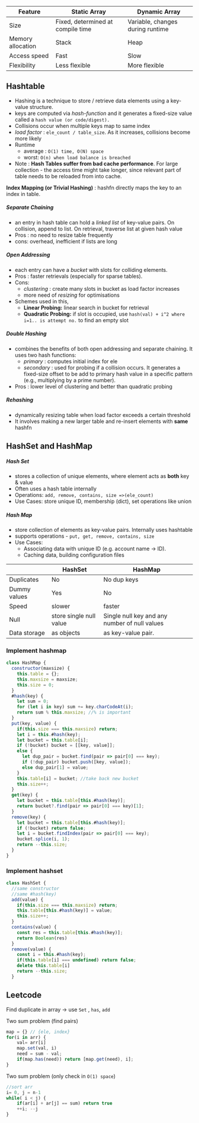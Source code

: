 
| Feature           | Static Array                      | Dynamic Array                    |
| ----------------- | --------------------------------- | -------------------------------- |
| Size              | Fixed, determined at compile time | Variable, changes during runtime |
| Memory allocation | Stack                             | Heap                             |
| Access speed      | Fast                              | Slow                             |
| Flexibility       | Less flexible                     | More flexible                    |
## Hashtable

- Hashing is a technique to store / retrieve data elements using a key-value structure.
- keys are computed via *hash-function* and it generates a fixed-size value called a `hash value (or code/digest).`
- Collisions occur when multiple keys map to same index
- *load factor* : `ele_count / table_size`. As it increases, collisions become more likely
- Runtime
	- average : `O(1) time, O(N) space`
	- worst: `O(n) when load balance is breached`
- Note : **Hash Tables suffer from bad cache performance**. For large collection - the access time might take longer, since relevant part of table needs to be reloaded from into cache.

**Index Mapping (or Trivial Hashing)** : hashfn directly maps the key to an index in table.
##### Separate Chaining
- an entry in hash table can hold a *linked list* of key-value pairs. On collision, append to list. On retrieval, traverse list at given hash value
- Pros : no need to resize table frequently
- cons: overhead, inefficient if lists are long
##### Open Addressing
- each entry can have a *bucket* with slots for colliding elements. 
- Pros : faster retrievals (especially for sparse tables).
- Cons: 
	- *clustering* :  create many slots in bucket as load factor increases 
	- more need of *resizing* for optimisations
- Schemes used in this,
	- **Linear Probing:** linear search in bucket for retrieval
	- **Quadratic Probing:** if slot is occupied, use `hash(val) + i^2 where i=1.. is attempt no.` to find an empty slot
##### Double Hashing
- combines the benefits of both open addressing and separate chaining. It uses two hash functions:
	- *primary* : computes initial index for ele
	- *secondary* : used for probing if a collision occurs. It generates a fixed-size offset to be add to primary hash value in a specific pattern (e.g., multiplying by a prime number).
- Pros : lower level of clustering and better than quadratic probing

##### Rehashing
- dynamically resizing table when load factor exceeds a certain threshold
- It involves making a new larger table and re-insert elements with **same** hashfn

## HashSet and HashMap

##### Hash Set
- stores a collection of unique elements, where element acts as **both** key & value
- Often uses a hash table internally
- Operations: `add, remove, contains, size =>(ele_count)`
- Use Cases: store unique ID, membership (dict), set operations like union
##### Hash Map
- store collection of elements as key-value pairs. Internally uses hashtable
- supports operations - `put, get, remove, contains, size`
- Use Cases:
    - Associating data with unique ID (e.g. account name -> ID).
    - Caching data, building configuration files

|              | HashSet                 | HashMap                                       |
| ------------ | ----------------------- | --------------------------------------------- |
| Duplicates   | No                      | No dup keys                                   |
| Dummy values | Yes                     | No                                            |
| Speed        | slower                  | faster                                        |
| Null         | store single null value | Single null key and any number of null values |
| Data storage | as objects              | as key-value pair.                            |
### Implement hashmap

```js
class HashMap {
  constructor(maxsize) {
    this.table = {};
    this.maxsize = maxsize;
    this.size = 0;
  }
  #hash(key) {
    let sum = 0;
    for (let i in key) sum += key.charCodeAt(i);
    return sum % this.maxsize; //% is important
  }
  put(key, value) {
	if(this.size === this.maxsize) return;
    let i = this.#hash(key);
    let bucket = this.table[i]; 
    if (!bucket) bucket = [[key, value]];
    else {
      let dup_pair = bucket.find(pair => pair[0] === key);
      if (!dup_pair) bucket.push([key, value]);
      else dup_pair[1] = value;
    }
    this.table[i] = bucket; //take back new bucket
    this.size++;
  }
  get(key) {
    let bucket = this.table[this.#hash(key)];
    return bucket?.find(pair => pair[0] === key)[1];
  }
  remove(key) {
    let bucket = this.table[this.#hash(key)];
    if (!bucket) return false;
    let i = bucket.findIndex(pair => pair[0] === key);
    bucket.splice(i, 1);
    return --this.size;
  }
}
```

### Implement hashset
```js
class HashSet {
  //same constructor
  //same #hash(key)
  add(value) {
	if(this.size === this.maxsize) return;
    this.table[this.#hash(key)] = value;
    this.size++;
  }
  contains(value) {
    const res = this.table[this.#hash(key)];
    return Boolean(res)
  }
  remove(value) {
    const i = this.#hash(key);
    if(this.table[i] === undefined) return false;
    delete this.table[i]
    return --this.size;
  }
```


## Leetcode

Find duplicate in array -> use `Set` , `has`, `add`

Two sum problem (find pairs)
```js
map = {} // {ele, index}
for(i in arr) {
	val= arr[i]
	map.set(val, i)
	need = sum - val;
	if(map.has(need)) return [map.get(need), i];
}
```

Two sum problem (only check in `O(1) space`)
```js
//sort arr
i= 0, j = n-1
while( i < j) {
	if(ar[i] + ar[j] == sum) return true
	++i; --j
}
```

